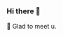 ### Hi there 👋
🤔 Glad to meet u.
<!--
🔭 I'm  studying in Nankai University


🤔 I'm trying to find the right direction for me
**LeeOrange-is-me/LeeOrange-is-me** is a ✨ _special_ ✨ repository because its `README.md` (this file) appears on your GitHub profile.

Here are some ideas to get you started:

- 🔭 I’m currently working on ...
- 🌱 I’m currently learning ...
- 👯 I’m looking to collaborate on ...
- 🤔 I’m looking for help with ...
- 💬 Ask me about ...
- 📫 How to reach me: ...
- 😄 Pronouns: ...
- ⚡ Fun fact: ...
-->
